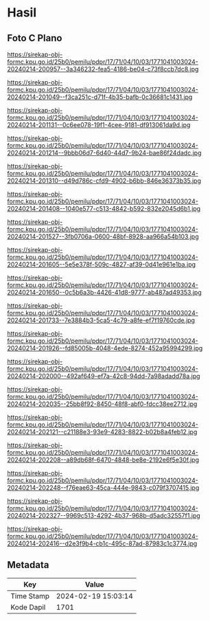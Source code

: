 # Hasil

## Foto C Plano

https://sirekap-obj-formc.kpu.go.id/25b0/pemilu/pdpr/17/71/04/10/03/1771041003024-20240214-200957--3a346232-fea5-4186-be04-c73f8ccb7dc8.jpg

https://sirekap-obj-formc.kpu.go.id/25b0/pemilu/pdpr/17/71/04/10/03/1771041003024-20240214-201049--f3ca251c-d71f-4b35-bafb-0c36681c1431.jpg

https://sirekap-obj-formc.kpu.go.id/25b0/pemilu/pdpr/17/71/04/10/03/1771041003024-20240214-201131--0c6ee078-19f1-4cee-9181-df913061da9d.jpg

https://sirekap-obj-formc.kpu.go.id/25b0/pemilu/pdpr/17/71/04/10/03/1771041003024-20240214-201214--9bbb06d7-6d40-44d7-9b24-bae86f24dadc.jpg

https://sirekap-obj-formc.kpu.go.id/25b0/pemilu/pdpr/17/71/04/10/03/1771041003024-20240214-201310--d49d786c-cfd9-4902-b6bb-846e36373b35.jpg

https://sirekap-obj-formc.kpu.go.id/25b0/pemilu/pdpr/17/71/04/10/03/1771041003024-20240214-201408--1040e577-c513-4842-b592-832e2045d6b1.jpg

https://sirekap-obj-formc.kpu.go.id/25b0/pemilu/pdpr/17/71/04/10/03/1771041003024-20240214-201527--3fb0706a-0600-48bf-8928-aa966a54b103.jpg

https://sirekap-obj-formc.kpu.go.id/25b0/pemilu/pdpr/17/71/04/10/03/1771041003024-20240214-201605--5e5e378f-509c-4827-af39-0d41e961e1ba.jpg

https://sirekap-obj-formc.kpu.go.id/25b0/pemilu/pdpr/17/71/04/10/03/1771041003024-20240214-201650--0c5b6a3b-4426-41d8-9777-ab487ad49353.jpg

https://sirekap-obj-formc.kpu.go.id/25b0/pemilu/pdpr/17/71/04/10/03/1771041003024-20240214-201733--7e3884b3-5ca5-4c79-a8fe-ef7f19760cde.jpg

https://sirekap-obj-formc.kpu.go.id/25b0/pemilu/pdpr/17/71/04/10/03/1771041003024-20240214-201926--fd85005b-4048-4ede-8274-452a95994299.jpg

https://sirekap-obj-formc.kpu.go.id/25b0/pemilu/pdpr/17/71/04/10/03/1771041003024-20240214-202000--492af649-ef7a-42c8-94dd-7a98adadd78a.jpg

https://sirekap-obj-formc.kpu.go.id/25b0/pemilu/pdpr/17/71/04/10/03/1771041003024-20240214-202035--25bb8f92-8450-48f8-abf0-fdcc38ee2712.jpg

https://sirekap-obj-formc.kpu.go.id/25b0/pemilu/pdpr/17/71/04/10/03/1771041003024-20240214-202121--c21188e3-93e9-4283-8822-b02b8a4feb12.jpg

https://sirekap-obj-formc.kpu.go.id/25b0/pemilu/pdpr/17/71/04/10/03/1771041003024-20240214-202208--a89db68f-6470-4848-be8e-2192e6f5e30f.jpg

https://sirekap-obj-formc.kpu.go.id/25b0/pemilu/pdpr/17/71/04/10/03/1771041003024-20240214-202248--f76eae63-45ca-444e-9843-c079f3707415.jpg

https://sirekap-obj-formc.kpu.go.id/25b0/pemilu/pdpr/17/71/04/10/03/1771041003024-20240214-202327--9969c513-4292-4b37-968b-d5adc32557f1.jpg

https://sirekap-obj-formc.kpu.go.id/25b0/pemilu/pdpr/17/71/04/10/03/1771041003024-20240214-202416--d2e3f9b4-cb1c-495c-87ad-87983c1c3774.jpg


## Metadata

| Key        | Value               |
| ---------- | ------------------- |
| Time Stamp | 2024-02-19 15:03:14 |
| Kode Dapil | 1701                |



